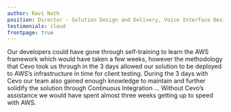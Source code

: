 ```yaml
---
author: Ravi Nath
position: Director - Solution Design and Delivery, Voice Interface Design
testimonials: cloud
frontpage: true
---
```

Our developers could have gone through self-training to learn the AWS framework which would have taken a few weeks, however the methodology that Cevo took us through in the 3 days allowed our solution to be deployed to AWS’s infrastructure in time for client testing. During the 3 days with Cevo our team also gained enough knowledge to maintain and further solidify the solution through Continuous Integration ... Without Cevo’s assistance we would have spent almost three weeks getting up to speed with AWS.
